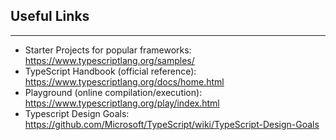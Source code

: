 ## Useful Links
---
* Starter Projects for popular frameworks: <https://www.typescriptlang.org/samples/>
* TypeScript Handbook (official reference): <https://www.typescriptlang.org/docs/home.html>
* Playground (online compilation/execution): <https://www.typescriptlang.org/play/index.html>
* Typescript Design Goals: <https://github.com/Microsoft/TypeScript/wiki/TypeScript-Design-Goals>